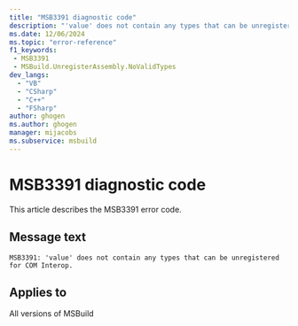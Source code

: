 ```yaml
---
title: "MSB3391 diagnostic code"
description: "'value' does not contain any types that can be unregistered for COM Interop."
ms.date: 12/06/2024
ms.topic: "error-reference"
f1_keywords:
 - MSB3391
 - MSBuild.UnregisterAssembly.NoValidTypes
dev_langs:
  - "VB"
  - "CSharp"
  - "C++"
  - "FSharp"
author: ghogen
ms.author: ghogen
manager: mijacobs
ms.subservice: msbuild
---
```


# MSB3391 diagnostic code

<!-- :::ErrorDefinitionDescription::: -->
<!-- :::editable-content name="introDescription"::: -->
This article describes the MSB3391 error code.
<!-- :::editable-content-end::: -->

## Message text

```output
MSB3391: 'value' does not contain any types that can be unregistered for COM Interop.
```

<!-- :::editable-content name="postOutputDescription"::: -->
<!--
{StrBegin="MSB3391: "}
-->
<!-- :::editable-content-end::: -->
<!-- :::ErrorDefinitionDescription-end::: -->

## Applies to

All versions of MSBuild
